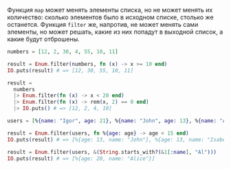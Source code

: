 
Функция `map` может менять элементы списка, но не может менять их количество: сколько элементов было в исходном списке, столько же останется. Функция `filter` же, напротив, не может менять сами элементы, но может решать, какие из них попадут в выходной список, а какие будут отброшены.

```elixir
numbers = [12, 2, 30, 4, 55, 10, 11]

result = Enum.filter(numbers, fn (x) -> x >= 10 end)
IO.puts(result) # => [12, 30, 55, 10, 11]

result =
  numbers
  |> Enum.filter(fn (x) -> x < 20 end)
  |> Enum.filter(fn (x) -> rem(x, 2) == 0 end)
  |> IO.puts() # => [12, 2, 4, 10]

users = [%{name: "Igor", age: 21}, %{name: "John", age: 13}, %{name: "Alice", age: 20}, %{name: "Isabella", age: 13}]

result = Enum.filter(users, fn %{age: age} -> age < 15 end)
IO.puts(result) # => [%{age: 13, name: "John"}, %{age: 13, name: "Isabella"}]

result = Enum.filter(users, &(String.starts_with?(&1[:name], "Al")))
IO.puts(result) # => [%{age: 20, name: "Alice"}]
```
